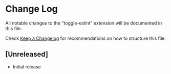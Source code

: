 # Change Log

All notable changes to the "toggle-eslint" extension will be documented in this file.

Check [Keep a Changelog](http://keepachangelog.com/) for recommendations on how to structure this file.

## [Unreleased]

- Initial release